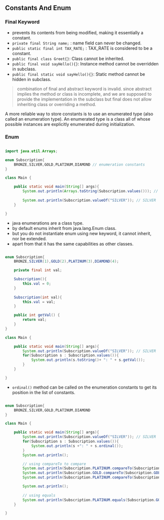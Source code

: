## Constants And Enum


### Final Keyword
- prevents its contents from being modified, making it essentially a constant.
- `private final String name;` : name field can never be changed.
- `public static final int TAX_RATE;` : TAX_RATE is considered to be a constant.
- `public final class Greet{}`: Class cannot be inherited.
- `public final void sayHello(){}`: Instance method cannot be overridden in subclass.
- `public final static void sayHello(){}`: Static method cannot be hidden in subclass.

> combination of final and abstract keyword is invalid. since abstract implies the method or class is incomplete,
> and we are supposed to provide the implementation in the subclass but final does not allow inheriting class 
> or overriding a method.

A more reliable way to store constants is to use an enumerated type (also called
an enumeration type). An enumerated type is a class all of whose possible
instances are explicitly enumerated during initialization.

### Enum

```java

import java.util.Arrays;

enum Subscription{
    BRONZE,SILVER,GOLD,PLATINUM,DIAMOND // enumeration constants
}

class Main {

    public static void main(String[] args){
        System.out.println(Arrays.toString(Subscription.values())); // [GOLD, SILVER, BRONZE, PLATINUM, DIAMOND]
        
        System.out.println(Subscription.valueOf("SILVER")); // SILVER
    }

}

```

- java enumerations are a class type.
- by default enums inherit from java.lang.Enum class.
- but you do not instantiate enum using new keyword, it cannot inherit, nor be extended.
- apart from that it has the same capabilities as other classes.

```java

enum Subscription{
    BRONZE,SILVER(1),GOLD(2),PLATINUM(3),DIAMOND(4);

    private final int val;

    Subscription(){
        this.val = 0;
    }
    
    Subscription(int val){
        this.val = val;
    }

    public int getVal() {
        return val;
    }
}

class Main {

    public static void main(String[] args){
        System.out.println(Subscription.valueOf("SILVER")); // SILVER
        for(Subscription s : Subscription.values()){
            System.out.println(s.toString()+ ": " + s.getVal());
        }
    }

}

```

- `ordinal()` method can be called on the enumeration constants to get its position in the list of constants.

```java

enum Subscription{
    BRONZE,SILVER,GOLD,PLATINUM,DIAMOND
}

class Main {

    public static void main(String[] args){
        System.out.println(Subscription.valueOf("SILVER")); // SILVER
        for(Subscription s : Subscription.values()){
            System.out.println(s +": " + s.ordinal());
        }
        System.out.println();

        // using compareTo to compare
        System.out.println(Subscription.PLATINUM.compareTo(Subscription.GOLD));
        System.out.println(Subscription.GOLD.compareTo(Subscription.GOLD));
        System.out.println(Subscription.PLATINUM.compareTo(Subscription.DIAMOND));

        System.out.println();
        
        // using equals
        System.out.println(Subscription.PLATINUM.equals(Subscription.GOLD));
    }

}


```

